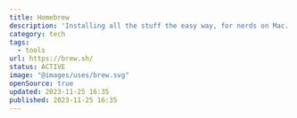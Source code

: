 ```yaml
---
title: Homebrew
description: 'Installing all the stuff the easy way, for nerds on Mac.'
category: tech
tags:
  - tools
url: https://brew.sh/
status: ACTIVE
image: "@images/uses/brew.svg"
openSource: true
updated: 2023-11-25 16:35
published: 2023-11-25 16:35
---
```

